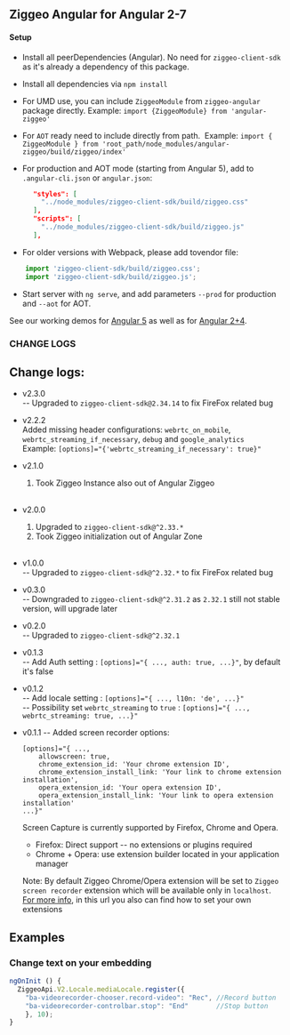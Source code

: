 ## Ziggeo Angular for Angular 2-7

#### Setup
- Install all peerDependencies (Angular).  No need for `ziggeo-client-sdk` as it's already a dependency of this package.
- Install all dependencies via `npm install`
- For UMD use, you can include `ZiggeoModule` from `ziggeo-angular` package directly.
  Example: `import {ZiggeoModule} from 'angular-ziggeo'`
- For `AOT` ready need to include directly from path.
  Example: `import { ZiggeoModule } from 'root_path/node_modules/angular-ziggeo/build/ziggeo/index'`

- For production and AOT mode (starting from Angular 5), add to `.angular-cli.json` or `angular.json`:
```json
      "styles": [
        "../node_modules/ziggeo-client-sdk/build/ziggeo.css"
      ],
      "scripts": [
        "../node_modules/ziggeo-client-sdk/build/ziggeo.js"
      ],
```
- For older versions with Webpack, please add tovendor file:
```js
    import 'ziggeo-client-sdk/build/ziggeo.css';
    import 'ziggeo-client-sdk/build/ziggeo.js';
```
- Start server with `ng serve`, and add parameters `--prod` for production and `--aot` for AOT.

See our working demos for [Angular 5](https://github.com/Ziggeo/angular-ziggeo-demo) as well as for
[Angular 2+4](https://github.com/Ziggeo/angular2-ziggeo-demo).

### CHANGE LOGS
## Change logs:

- v2.3.0 <br/>
    -- Upgraded to `ziggeo-client-sdk@2.34.14` to fix FireFox related bug <br/>
- v2.2.2 <br/>
    Added missing header configurations:
     `webrtc_on_mobile`, `webrtc_streaming_if_necessary`, `debug` and `google_analytics`
    <br/>
    Example: `[options]="{'webrtc_streaming_if_necessary': true}"`
- v2.1.0 <br/>
    1. Took Ziggeo Instance also out of Angular Ziggeo
    <br/>
- v2.0.0 <br/>
    1. Upgraded to `ziggeo-client-sdk@^2.33.*` <br/>
    2. Took Ziggeo initialization out of Angular Zone
    <br/>
- v1.0.0 <br/>
    -- Upgraded to `ziggeo-client-sdk@^2.32.*` to fix FireFox related bug <br/>
- v0.3.0 <br/>
    -- Downgraded to `ziggeo-client-sdk@^2.31.2` as `2.32.1` still not stable version, will upgrade later <br/>
- v0.2.0 <br/>
    -- Upgraded to `ziggeo-client-sdk@^2.32.1` <br/>

- v0.1.3 <br/>
    -- Add Auth setting : `[options]="{ ..., auth: true, ...}"`, by default it's false <br/>

- v0.1.2 <br/>
    -- Add locale setting : `[options]="{ ..., l10n: 'de', ...}"` <br/>
    -- Possibility set `webrtc_streaming` to `true` : `[options]="{ ..., webrtc_streaming: true, ...}"`

- v0.1.1
    -- Added screen recorder options:
    ```
    [options]="{ ...,
        allowscreen: true,
        chrome_extension_id: 'Your chrome extension ID',
        chrome_extension_install_link: 'Your link to chrome extension installation',
        opera_extension_id: 'Your opera extension ID',
        opera_extension_install_link: 'Your link to opera extension installation'
    ...}"
    ```

    Screen Capture is currently supported by Firefox, Chrome and Opera. <br/>
    - Firefox: Direct support -- no extensions or plugins required <br/>
    - Chrome + Opera: use extension builder located in your application manager <br/>

    Note: By default Ziggeo Chrome/Opera extension will be set to `Ziggeo screen recorder` extension which will be available only in `localhost`. <br/>
    [For more info](https://ziggeo.com/features/screen-recording), in this url you also can find how to set your own extensions <br/>


## Examples

### Change text on your embedding
```js
ngOnInit () {
  ZiggeoApi.V2.Locale.mediaLocale.register({
    "ba-videorecorder-chooser.record-video": "Rec", //Record button
    "ba-videorecorder-controlbar.stop": "End"       //Stop button
    }, 10);
}
```
